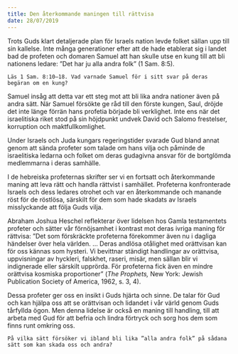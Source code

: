 ```yaml
---
title: Den återkommande maningen till rättvisa
date: 28/07/2019
---
```


Trots Guds klart detaljerade plan för Israels nation levde folket sällan upp till sin kallelse. Inte många generationer efter att de hade etablerat sig i landet bad de profeten och domaren Samuel att han skulle utse en kung till att bli nationens ledare: ”Det har ju alla andra folk” (1 Sam. 8:5).

`Läs 1 Sam. 8:10–18. Vad varnade Samuel för i sitt svar på deras begäran om en kung?`

Samuel insåg att detta var ett steg mot att bli lika andra nationer även på andra sätt. När Samuel försökte ge råd till den förste kungen, Saul, dröjde det inte länge förrän hans profetia började bli verklighet. Inte ens när det israelitiska riket stod på sin höjdpunkt undvek David och Salomo frestelser, korruption och maktfullkomlighet.

Under Israels och Juda kungars regeringstider svarade Gud bland annat genom att sända profeter som talade om hans vilja och påminde de israelitiska ledarna och folket om deras gudagivna ansvar för de bortglömda medlemmarna i deras samhälle.

I de hebreiska profeternas skrifter ser vi en fortsatt och återkommande maning att leva rätt och handla rättvist i samhället. Profeterna konfronterade Israels och dess ledares otrohet och var en återkommande och manande röst för de röstlösa, särskilt för dem som hade skadats av Israels misslyckande att följa Guds vilja.

Abraham Joshua Heschel reflekterar över lidelsen hos Gamla testamentets profeter och sätter vår förnöjsamhet i kontrast mot deras ivriga maning för rättvisa: ”Det som förskräckte profeterna förekommer även nu i dagliga händelser över hela världen. … Deras andlösa otålighet med orättvisan kan för oss kännas som hysteri. Vi bevittnar ständigt handlingar av orättvisa, uppvisningar av hyckleri, falskhet, raseri, misär, men sällan blir vi indignerade eller särskilt upprörda. För profeterna fick även en mindre orättvisa kosmiska proportioner” (_The Prophets,_ New York: Jewish Publication Society of America, 1962, s. 3, 4).

Dessa profeter ger oss en insikt i Guds hjärta och sinne. De talar för Gud och kan hjälpa oss att se orättvisan och lidandet i vår värld genom Guds tårfyllda ögon. Men denna lidelse är också en maning till handling, till att arbeta med Gud för att befria och lindra förtryck och sorg hos dem som finns runt omkring oss.

`På vilka sätt försöker vi ibland bli lika ”alla andra folk” på sådana sätt som kan skada oss och andra?`